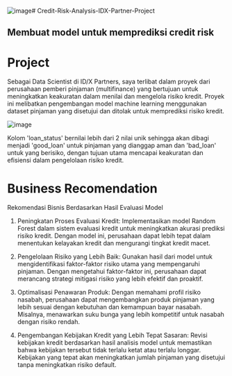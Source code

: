 ![image](https://github.com/txtmeyen11/Credit-Risk-Analysis-IDX-Partner-Project/assets/126081314/82bc242c-6151-4079-9095-050bdfc8f569)# Credit-Risk-Analysis-IDX-Partner-Project
 
## Membuat model untuk memprediksi credit risk


# Project

Sebagai Data Scientist di ID/X Partners, saya terlibat dalam proyek dari perusahaan pemberi pinjaman (multifinance) yang bertujuan untuk meningkatkan keakuratan dalam menilai dan mengelola risiko kredit. Proyek ini melibatkan pengembangan model machine learning menggunakan dataset pinjaman yang disetujui dan ditolak untuk memprediksi risiko kredit.

![image](https://github.com/txtmeyen11/Credit-Risk-Analysis-IDX-Partner-Project/assets/126081314/26dc710b-eb34-49b2-babc-ab235285e363)

Kolom 'loan_status' bernilai lebih dari 2 nilai unik sehingga akan dibagi menjadi 'good_loan' untuk pinjaman yang dianggap aman dan 'bad_loan' untuk yang berisiko, dengan tujuan utama mencapai keakuratan dan efisiensi dalam pengelolaan risiko kredit.

# Business Recomendation

Rekomendasi Bisnis Berdasarkan Hasil Evaluasi Model

1. Peningkatan Proses Evaluasi Kredit: Implementasikan model Random Forest dalam sistem evaluasi kredit untuk meningkatkan akurasi prediksi risiko kredit. Dengan model ini, perusahaan dapat lebih tepat dalam menentukan kelayakan kredit dan mengurangi tingkat kredit macet.
   
2. Pengelolaan Risiko yang Lebih Baik: Gunakan hasil dari model untuk mengidentifikasi faktor-faktor risiko utama yang mempengaruhi pinjaman. Dengan mengetahui faktor-faktor ini, perusahaan dapat merancang strategi mitigasi risiko yang lebih efektif dan proaktif.

3. Optimalisasi Penawaran Produk: Dengan memahami profil risiko nasabah, perusahaan dapat mengembangkan produk pinjaman yang lebih sesuai dengan kebutuhan dan kemampuan bayar nasabah. Misalnya, menawarkan suku bunga yang lebih kompetitif untuk nasabah dengan risiko rendah.

4. Pengembangan Kebijakan Kredit yang Lebih Tepat Sasaran: Revisi kebijakan kredit berdasarkan hasil analisis model untuk memastikan bahwa kebijakan tersebut tidak terlalu ketat atau terlalu longgar. Kebijakan yang tepat akan meningkatkan jumlah pinjaman yang disetujui tanpa meningkatkan risiko default.
